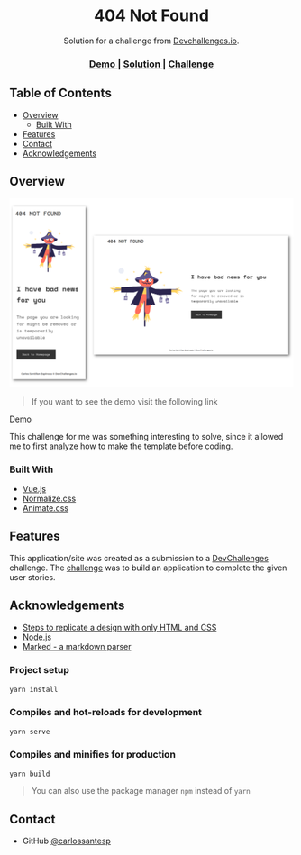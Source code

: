 <h1 align="center">404 Not Found</h1>

<div align="center">
   Solution for a challenge from  <a href="http://devchallenges.io" target="_blank">Devchallenges.io</a>.
</div>

<div align="center">
  <h3>
    <a href="https://carlossantesp.github.io/not_found">
      Demo
    </a>
    <span> | </span>
    <a href="https://github.com/carlossantesp/not_found">
      Solution
    </a>
    <span> | </span>
    <a href="https://devchallenges.io/challenges/wBunSb7FPrIepJZAg0sY">
      Challenge
    </a>
  </h3>
</div>

<!-- TABLE OF CONTENTS -->

## Table of Contents

- [Overview](#overview)
  - [Built With](#built-with)
- [Features](#features)
- [Contact](#contact)
- [Acknowledgements](#acknowledgements)

<!-- OVERVIEW -->

## Overview

![screenshot](./screen.png)

> If you want to see the demo visit the following link
<a href="https://carlossantesp.github.io/not_found">
Demo
</a>

This challenge for me was something interesting to solve, since it allowed me to first analyze how to make the template before coding.

### Built With

- [Vue.js](https://vuejs.org/)
- [Normalize.css](https://necolas.github.io/normalize.css)
- [Animate.css](https://animate.style)

## Features

This application/site was created as a submission to a [DevChallenges](https://devchallenges.io/challenges) challenge. The [challenge](https://devchallenges.io/challenges/wBunSb7FPrIepJZAg0sY) was to build an application to complete the given user stories.

## Acknowledgements

<!-- This section should list any articles or add-ons/plugins that helps you to complete the project. This is optional but it will help you in the future. For exmpale -->

- [Steps to replicate a design with only HTML and CSS](https://devchallenges-blogs.web.app/how-to-replicate-design/)
- [Node.js](https://nodejs.org/)
- [Marked - a markdown parser](https://github.com/chjj/marked)

### Project setup
```
yarn install
```

### Compiles and hot-reloads for development
```
yarn serve
```

### Compiles and minifies for production
```
yarn build
```

> You can also use the package manager `npm`  instead of `yarn`

## Contact

- GitHub [@carlossantesp](https://github.com/carlossantesp)


